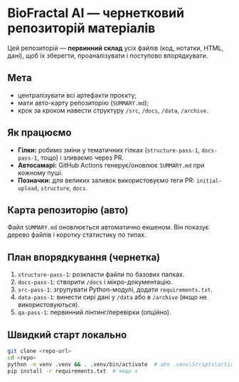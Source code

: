 # BioFractal AI — чернетковий репозиторій матеріалів

Цей репозиторій — **первинний склад** усіх файлів (код, нотатки, HTML, дані), щоб їх зберегти, проаналізувати і поступово впорядкувати.

## Мета
- централізувати всі артефакти проєкту;
- мати авто-карту репозиторію (`SUMMARY.md`);
- крок за кроком навести структуру `/src`, `/docs`, `/data`, `/archive`.

## Як працюємо
- **Гілки:** робимо зміни у тематичних гілках (`structure-pass-1`, `docs-pass-1`, тощо) і зливаємо через PR.
- **Автосамарі:** GitHub Actions генерує/оновлює `SUMMARY.md` при кожному пуші.
- **Позначки:** для великих заливок використовуємо теги PR: `initial-upload`, `structure`, `docs`.

## Карта репозиторію (авто)
Файл `SUMMARY.md` оновлюється автоматично екшеном. Він показує дерево файлів і коротку статистику по типах.

## План впорядкування (чернетка)
1. `structure-pass-1`: розкласти файли по базових папках.
2. `docs-pass-1`: створити `/docs` і мікро-документацію.
3. `src-pass-1`: згрупувати Python-модулі, додати `requirements.txt`.
4. `data-pass-1`: винести сирі дані у `/data` або в `/archive` (якщо не використовуються).
5. `qa-pass-1`: первинний лінтинг/перевірки (опційно).

## Швидкий старт локально
```bash
git clone <repo-url>
cd <repo>
python -m venv .venv && . .venv/bin/activate  # або .venv\Scripts\activate на Windows
pip install -r requirements.txt  # якщо є
